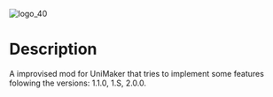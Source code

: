 ![logo_40](https://github.com/Santissmh/Uni-1.SDX/assets/147998077/cf7e9ebc-650e-4a48-b300-c3b5a996d1c9)
# Description
  

A improvised mod for UniMaker that tries to implement some features folowing the versions: 1.1.0, 1.S, 2.0.0. 
